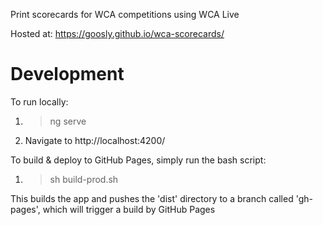 Print scorecards for WCA competitions using WCA Live

Hosted at: https://goosly.github.io/wca-scorecards/

# Development

To run locally:
1) > ng serve

2) Navigate to http://localhost:4200/

To build & deploy to GitHub Pages, simply run the bash script:
1) > sh build-prod.sh

This builds the app and pushes the 'dist' directory to a branch called 'gh-pages', which will trigger a build by GitHub Pages
